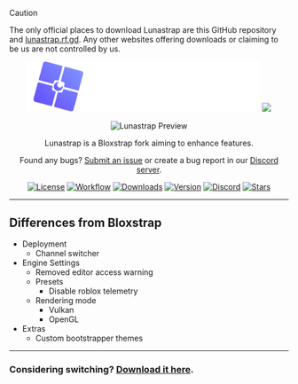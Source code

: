 > [!CAUTION]
> The only official places to download Lunastrap are this GitHub repository and [lunastrap.rf.gd](https://lunastrap.rf.gd). Any other websites offering downloads or claiming to be us are not controlled by us.

<div align="center">
  <img src="https://github.com/lunastraplabs/lunastrap/raw/main/Images/Bloxstrap-full-dark.png#gh-dark-mode-only" width="420">
  <img src="https://github.com/lunastraplabs/lunastrap/raw/main/Images/Bloxstrap-full-light.png#gh-light-mode-only" width="420">
</div>

<div align="center">

![Lunastrap Preview](https://i.imgur.com/dohmTWP.png)

Lunastrap is a Bloxstrap fork aiming to enhance features.

Found any bugs? [Submit an issue](https://github.com/lunastraplabs/lunastrap/issues/new/choose) or create a bug report in our [Discord server](https://discord.gg/YnZkKmUCuJ).

[![License][badge-repo-license]][repo-license]
[![Workflow][badge-repo-workflow]][repo-actions]
[![Downloads][badge-repo-downloads]][repo-releases]
[![Version][badge-repo-latest]][repo-latest]
[![Discord][badge-discord]][discord-invite]
[![Stars][badge-repo-stars]][repo-stars]

</div>

---

## Differences from Bloxstrap

- Deployment
  - Channel switcher
- Engine Settings
  - Removed editor access warning
  - Presets
    - Disable roblox telemetry
  - Rendering mode
    - Vulkan
    - OpenGL
- Extras
  - Custom bootstrapper themes

---

### Considering switching? [Download it here](https://github.com/lunastraplabs/lunastrap/releases).

[badge-repo-license]:    https://img.shields.io/github/license/lunastraplabs/lunastrap?style=flat-square
[badge-repo-workflow]:   https://img.shields.io/github/actions/workflow/status/lunastraplabs/lunastrap/ci-release.yml?branch=main&style=flat-square&label=builds
[badge-repo-downloads]:  https://img.shields.io/github/downloads/lunastraplabs/lunastrap/latest/total?style=flat-square&color=981bfe
[badge-repo-latest]:     https://img.shields.io/github/v/release/lunastraplabs/lunastrap?style=flat-square&color=7a39fb
[badge-repo-stars]:      https://img.shields.io/github/stars/lunastraplabs/lunastrap?style=flat-square&color=dd9900

[badge-discord]: https://img.shields.io/discord/1346760094578249728?logo=discord&style=flat-square&logoColor=white&label=discord&color=4d3dff

[repo-license]:  https://github.com/lunastraplabs/lunastrap/blob/main/LICENSE
[repo-actions]:  https://github.com/lunastraplabs/lunastrap/actions
[repo-releases]: https://github.com/lunastraplabs/lunastrap/releases
[repo-latest]:   https://github.com/lunastraplabs/lunastrap/releases/latest
[repo-stars]: https://github.com/lunastraplabs/lunastrap/stargazers
[discord-invite]: https://discord.gg/YnZkKmUCuJ
